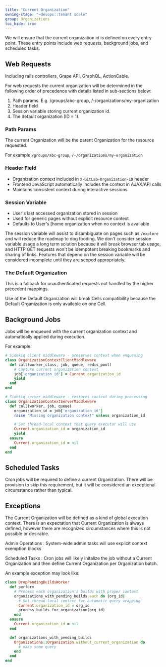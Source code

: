 ```yaml
---
title: "Current Organization"
owning-stage: "~devops::tenant scale"
group: Organizations
toc_hide: true
---
```


We will ensure that the current organization id is defined on every entry point. These entry points include web requests, background jobs, and scheduled tasks.

## Web Requests

Including rails controllers, Grape API, GraphQL, ActionCable.

For web requests the current organization will be determined in the following order of precedence with details listed in sub-sections below:

1. Path params. E.g. /groups/abc-group, /-/organizations/my-organization
1. Header field
1. Session variable storing current organization id.
1. The default organization (ID = 1).

### Path Params

The current Organization will be the parent Organization for the resource requested.

For example `/groups/abc-group`, `/-/organizations/my-organization`

### Header Field

- Organization context included in `X-GitLab-Organization-ID` header
- Frontend JavaScript automatically includes the context in AJAX/API calls
- Maintains consistent context during interactive sessions

### Session Variable

- User's last accessed organization stored in session
- Used for generic pages without explicit resource context
- Defaults to User's [home organization when no context is available

The session variable will assist to disambiguate on pages such as `/explore` and will reduce the roadmap to dog fooding.
We don't consider session variable usage a long term solution because it will break browser tab usage, and HTTP GET requests won't be idempotent breaking bookmarks and sharing of links.
Features that depend on the session variable will be considered incomplete until they are scoped appropriately.

### The Default Organization

This is a fallback for unauthenticated requests not handled by the higher precedent mappings.

Use of the Default Organization will break Cells compatibility because the Default Organization is only available on one Cell.

## Background Jobs

Jobs will be enqueued with the current organization context and automatically applied during execution.

For example:

```ruby
# Sidekiq client middleware - preserves context when enqueuing
class OrganizationContextClientMiddleware
  def call(worker_class, job, queue, redis_pool)
    # Capture current organization context
    job['organization_id'] = Current.organization_id
    yield
  end
end

# Sidekiq server middleware - restores context during processing
class OrganizationContextServerMiddleware
  def call(worker, job, queue)
    organization_id = job['organization_id']
    raise "Missing organization context" unless organization_id

    # Set thread-local context that query executor will use
    Current.organization_id = organization_id
    yield
  ensure
    Current.organization_id = nil
  end
end
```

## Scheduled Tasks

Cron jobs will be required to define a current Organization. There will be provision to skip this requirement, but it will be considered an exceptional circumstance rather than typical.

## Exceptions

The Current Organization will be defined as a kind of global execution context. There is an expectation that Current Organization is always defined, however there are recognized circumstances where this is not possible or desirable.

Admin Operations
: System-wide admin tasks will use explicit context exemption blocks

Scheduled Tasks
: Cron jobs will likely initalize the job without a Current Organization and then define Current Organization per Organization batch.

An example exception may look like:

```ruby
class DropPendingBuildsWorker
  def perform
    # Process each organization's builds with proper context
    organizations_with_pending_builds.each do |org_id|
      # Set thread-local context for automatic query wrapping
      Current.organization_id = org_id
      process_builds_for_organization(org_id)
    end
  ensure
    Current.organization_id = nil
  end

  def organizations_with_pending_builds
    Organizations::Organization.without_current_organization do
      # make some query
    end
  end
end
```
